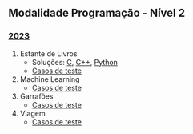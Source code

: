 ## Modalidade Programação - Nível 2

### [2023](provas/ProvaOBI2023_cfp1.pdf)

1. Estante de Livros
    - Soluções: [C](solutions/CF_N2_2023_F1_Estante_de_Livros.c), [C++](solutions/CF_N2_2023_F1_Estante_de_Livros.cpp), [Python](solutions/CF_N2_2023_F1_Estante_de_Livros.py)
    - [Casos de teste](test_set/2023cfpj_estante.zip)
2. Machine Learning
    - [Casos de teste](test_set/2023cfp1_machine-learning.zip)
3. Garrafões
    - [Casos de teste](test_set/2023cfp1_garrafoes.zip)
4. Viagem
    - [Casos de teste](test_set/2023cfp2_viagem.zip)
